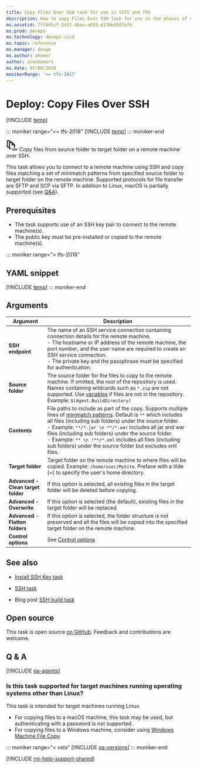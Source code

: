 ```yaml
---
title: Copy Files Over SSH task for use in VSTS and TFS
description: How to copy Files Over SSH task for use in the phases of all of your build and release pipelines in Microsoft VSTS and TFS
ms.assetid: 7ff495cf-2d1f-4baa-a052-d176bd507ef4
ms.prod: devops
ms.technology: devops-cicd 
ms.topic: reference
ms.manager: douge
ms.author: ahomer
author: alexhomer1
ms.date: 07/09/2018
monikerRange: '>= tfs-2017'
---
```


# Deploy: Copy Files Over SSH

[!INCLUDE [temp](../../_shared/version-tfs-2017-rtm.md)]

::: moniker range="<= tfs-2018"
[!INCLUDE [temp](../../_shared/concept-rename-note.md)]
::: moniker-end

![icon](_img/copy-files-over-ssh.png) Copy files from source folder to target folder on a remote machine over SSH. 

This task allows you to connect to a remote machine using SSH and copy files matching a set of minimatch patterns from specified source folder to target folder on the remote machine.
Supported protocols for file transfer are SFTP and SCP via SFTP. 
In addition to Linux, macOS is partially supported (see [Q&A](#is-this-task-supported-for-target-machines-running-operating-systems-other-than-linux)).

## Prerequisites

* The task supports use of an SSH key pair to connect to the remote machine(s). 
* The public key must be pre-installed or copied to the remote machine(s).

::: moniker range="> tfs-2018"
## YAML snippet
[!INCLUDE [temp](../_shared/yaml/CopyFilesOverSSHV0.md)]
::: moniker-end

## Arguments

| Argument | Description |
| -------- | ----------- |
| **SSH endpoint** | The name of an SSH service connection containing connection details for the remote machine.<br />- The hostname or IP address of the remote machine, the port number, and the user name are required to create an SSH service connection.<br />- The private key and the passphrase must be specified for authentication. |
| **Source folder** | The source folder for the files to copy to the remote machine. If omitted, the root of the repository is used. Names containing wildcards such as `*.zip` are not supported. Use [variables](../../build/variables.md) if files are not in the repository. Example: `$(Agent.BuildDirectory)` |
| **Contents** | File paths to include as part of the copy. Supports multiple lines of [minimatch patterns](../file-matching-patterns.md). Default is `**` which includes all files (including sub folders) under the source folder.<br />- Example: `**/*.jar \n **/*.war` includes all jar and war files (including sub folders) under the source folder.<br />- Example: `** \n !**/*.xml` includes all files (including sub folders) under the source folder but excludes xml files. |
| **Target folder** | Target folder on the remote machine to where files will be copied. Example: `/home/user/MySite`. Preface with a tilde (**~**) to specify the user's home directory. |
| **Advanced - Clean target folder** | If this option is selected, all existing files in the target folder will be deleted before copying. |
| **Advanced - Overwrite** | If this option is selected (the default), existing files in the target folder will be replaced. |
| **Advanced - Flatten folders** | If this option is selected, the folder structure is not preserved and all the files will be copied into the specified target folder on the remote machine. |
| **Control options** | See [Control options](../../process/tasks.md#controloptions) |

## See also

* [Install SSH Key task](https://github.com/Microsoft/vsts-tasks/tree/master/Tasks/InstallSSHKey)

* [SSH task](ssh.md)

* Blog post [SSH build task](https://blogs.msdn.microsoft.com/visualstudioalm/2016/07/30/ssh-build-task/)

## Open source

This task is open source [on GitHub](https://github.com/Microsoft/vsts-tasks). Feedback and contributions are welcome.

## Q & A
<!-- BEGINSECTION class="md-qanda" -->

[!INCLUDE [qa-agents](../../_shared/qa-agents.md)]

### Is this task supported for target machines running operating systems other than Linux?
This task is intended for target machines running Linux.
- For copying files to a macOS machine, this task may be used, but authenticating with a password is not supported.
- For copying files to a Windows machine, consider using [Windows Machine File Copy](windows-machine-file-copy.md).

::: moniker range="< vsts"
[!INCLUDE [qa-versions](../../_shared/qa-versions.md)]
::: moniker-end

<!-- ENDSECTION -->

[!INCLUDE [rm-help-support-shared](../../_shared/rm-help-support-shared.md)]
